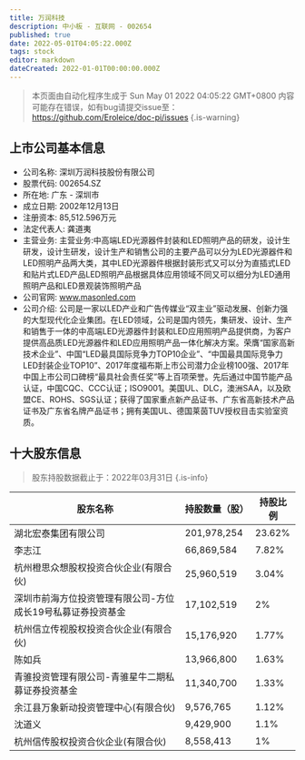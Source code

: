 ```yaml
---
title: 万润科技
description: 中小板 - 互联网 - 002654
published: true
date: 2022-05-01T04:05:22.000Z
tags: stock
editor: markdown
dateCreated: 2022-01-01T00:00:00.000Z
---
```


> 本页面由自动化程序生成于 Sun May 01 2022 04:05:22 GMT+0800
> 内容可能存在错误，如有bug请提交issue至：https://github.com/Eroleice/doc-pi/issues
{.is-warning}

## 上市公司基本信息
- 公司名称: 深圳万润科技股份有限公司
- 股票代码: 002654.SZ
- 所在地: 广东 - 深圳市
- 成立日期: 2002年12月13日
- 注册资本: 85,512.596万元
- 法定代表人: 龚道夷
- 主营业务: 主营业务:中高端LED光源器件封装和LED照明产品的研发，设计生研发，设计生研发，设计生产和销售公司的主要产品可以分为LED光源器件和LED照明产品两大类，其中LED光源器件根据封装形式又可以分为直插式LED和贴片式LED产品LED照明产品根据具体应用领域不同又可以细分为LED通用照明产品和LED景观装饰照明产品
- 公司官网: www.masonled.com
- 公司介绍: 公司是一家以LED产业和广告传媒业“双主业”驱动发展、创新力强的大型现代化企业集团。在LED领域，公司是国内领先，集研发、设计、生产和销售于一体的中高端LED光源器件封装和LED应用照明产品提供商，为客户提供高品质LED光源器件和LED应用照明产品一体化解决方案。荣膺“国家高新技术企业”、中国“LED最具国际竞争力TOP10企业”、“中国最具国际竞争力LED封装企业TOP10”、2017年度福布斯上市公司潜力企业榜100强、2017年中国上市公司口碑榜“最具社会责任奖”等上百项荣誉。先后通过中国节能产品认证，中国CQC、CCC认证；ISO9001。美国UL、DLC，澳洲SAA，以及欧盟CE、ROHS、SGS认证；获得了国家重点新产品证书、广东省高新技术产品证书及广东省名牌产品证书；拥有美国UL、德国莱茵TUV授权目击实验室资质。


## 十大股东信息
> 股东持股数据截止于：2022年03月31日
{.is-info}

| 股东名称 | 持股数量（股） | 持股比例 |
| --- | --- | --- |
| 湖北宏泰集团有限公司 | 201,978,254 | 23.62% |
| 李志江 | 66,869,584 | 7.82% |
| 杭州橙思众想股权投资合伙企业(有限合伙) | 25,960,519 | 3.04% |
| 深圳市前海方位投资管理有限公司-方位成长19号私募证券投资基金 | 17,102,519 | 2% |
| 杭州信立传视股权投资合伙企业(有限合伙) | 15,176,920 | 1.77% |
| 陈如兵 | 13,966,800 | 1.63% |
| 青骓投资管理有限公司-青骓星牛二期私募证券投资基金 | 11,340,700 | 1.33% |
| 余江县万象新动投资管理中心(有限合伙) | 9,576,765 | 1.12% |
| 沈道义 | 9,429,900 | 1.1% |
| 杭州信传股权投资合伙企业(有限合伙) | 8,558,413 | 1% |




